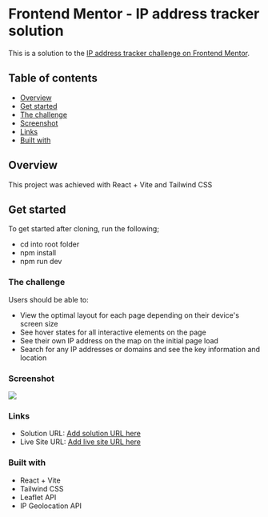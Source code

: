 # Frontend Mentor - IP address tracker solution

This is a solution to the [IP address tracker challenge on Frontend Mentor](https://www.frontendmentor.io/challenges/ip-address-tracker-I8-0yYAH0).

## Table of contents

- [Overview](#overview)
- [Get started](#get-started)
- [The challenge](#the-challenge)
- [Screenshot](#screenshot)
- [Links](#links)
- [Built with](#built-with)

## Overview

This project was achieved with React + Vite and Tailwind CSS

## Get started

To get started after cloning, run the following;

- cd into root folder
- npm install
- npm run dev

### The challenge

Users should be able to:

- View the optimal layout for each page depending on their device's screen size
- See hover states for all interactive elements on the page
- See their own IP address on the map on the initial page load
- Search for any IP addresses or domains and see the key information and location

### Screenshot

![](./screenshot.jpg)

### Links

- Solution URL: [Add solution URL here](https://your-solution-url.com)
- Live Site URL: [Add live site URL here](https://your-live-site-url.com)

### Built with

- React + Vite
- Tailwind CSS
- Leaflet API
- IP Geolocation API

<!-- end -->
